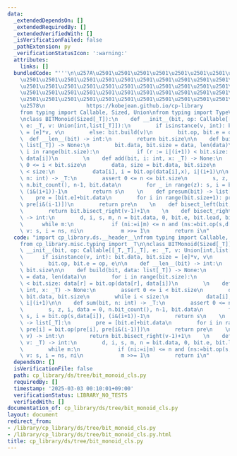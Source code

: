 ```yaml
---
data:
  _extendedDependsOn: []
  _extendedRequiredBy: []
  _extendedVerifiedWith: []
  _isVerificationFailed: false
  _pathExtension: py
  _verificationStatusIcon: ':warning:'
  attributes:
    links: []
  bundledCode: "'''\n\u257A\u2501\u2501\u2501\u2501\u2501\u2501\u2501\u2501\u2501\u2501\
    \u2501\u2501\u2501\u2501\u2501\u2501\u2501\u2501\u2501\u2501\u2501\u2501\u2501\
    \u2501\u2501\u2501\u2501\u2501\u2501\u2501\u2501\u2501\u2501\u2501\u2501\u2501\
    \u2501\u2501\u2501\u2501\u2501\u2501\u2501\u2501\u2501\u2501\u2501\u2501\u2501\
    \u2501\u2501\u2501\u2501\u2501\u2501\u2501\u2501\u2501\u2501\u2501\u2501\u2501\
    \u2578\n             https://kobejean.github.io/cp-library               \n'''\n\
    from typing import Callable, Sized, Union\nfrom typing import TypeVar\n_T = TypeVar('T')\n\
    \nclass BITMonoid(Sized[_T]):\n    def __init__(bit, op: Callable[[_T,_T],_T],\
    \ e: _T, v: Union[int,list[_T]]):\n        if isinstance(v, int): bit.data, bit.size\
    \ = [e]*v, v\n        else: bit.build(v)\n        bit.op, bit.e = op, e\n\n  \
    \  def __len__(bit) -> int:\n        return bit.size\n\n    def build(bit, data:\
    \ list[_T]) -> None:\n        bit.data, bit.size = data, len(data)\n        for\
    \ i in range(bit.size):\n            if (r := i|(i+1)) < bit.size: data[r] = bit.op(data[r],\
    \ data[i])\n        \n    def add(bit, i: int, x: _T) -> None:\n        assert\
    \ 0 <= i < bit.size\n        data, size = bit.data, bit.size\n        while i\
    \ < size:\n            data[i], i = bit.op(data[i],x), i|(i+1)\n\n    def sum(bit,\
    \ n: int) -> _T:\n        assert 0 <= n <= bit.size\n        s, z, i, data = 0,\
    \ n.bit_count(), n-1, bit.data\n        for _ in range(z): s, i = bit.op(s,data[i]),\
    \ (i&(i+1))-1\n        return s\n    \n    def presum(bit) -> list[_T]:\n    \
    \    pre = [bit.e]+bit.data\n        for i in range(bit.size+1): pre[i] = bit.op(pre[i],\
    \ pre[i&(i-1)])\n        return pre\n    \n    def bisect_left(bit, v) -> int:\n\
    \        return bit.bisect_right(v-1)+1\n    \n    def bisect_right(bit, v: _T)\
    \ -> int:\n        d, i, s, m, n = bit.data, 0, bit.e, bit.lead, bit.size\n  \
    \      while m:\n            if (ni:=i|m) <= n and (ns:=bit.op(s,d[ni-1])) <=\
    \ v: s, i = ns, ni\n            m >>= 1\n        return i\n"
  code: "import cp_library.ds.__header__\nfrom typing import Callable, Sized, Union\n\
    from cp_library.misc.typing import _T\n\nclass BITMonoid(Sized[_T]):\n    def\
    \ __init__(bit, op: Callable[[_T,_T],_T], e: _T, v: Union[int,list[_T]]):\n  \
    \      if isinstance(v, int): bit.data, bit.size = [e]*v, v\n        else: bit.build(v)\n\
    \        bit.op, bit.e = op, e\n\n    def __len__(bit) -> int:\n        return\
    \ bit.size\n\n    def build(bit, data: list[_T]) -> None:\n        bit.data, bit.size\
    \ = data, len(data)\n        for i in range(bit.size):\n            if (r := i|(i+1))\
    \ < bit.size: data[r] = bit.op(data[r], data[i])\n        \n    def add(bit, i:\
    \ int, x: _T) -> None:\n        assert 0 <= i < bit.size\n        data, size =\
    \ bit.data, bit.size\n        while i < size:\n            data[i], i = bit.op(data[i],x),\
    \ i|(i+1)\n\n    def sum(bit, n: int) -> _T:\n        assert 0 <= n <= bit.size\n\
    \        s, z, i, data = 0, n.bit_count(), n-1, bit.data\n        for _ in range(z):\
    \ s, i = bit.op(s,data[i]), (i&(i+1))-1\n        return s\n    \n    def presum(bit)\
    \ -> list[_T]:\n        pre = [bit.e]+bit.data\n        for i in range(bit.size+1):\
    \ pre[i] = bit.op(pre[i], pre[i&(i-1)])\n        return pre\n    \n    def bisect_left(bit,\
    \ v) -> int:\n        return bit.bisect_right(v-1)+1\n    \n    def bisect_right(bit,\
    \ v: _T) -> int:\n        d, i, s, m, n = bit.data, 0, bit.e, bit.lead, bit.size\n\
    \        while m:\n            if (ni:=i|m) <= n and (ns:=bit.op(s,d[ni-1])) <=\
    \ v: s, i = ns, ni\n            m >>= 1\n        return i\n"
  dependsOn: []
  isVerificationFile: false
  path: cp_library/ds/tree/bit_monoid_cls.py
  requiredBy: []
  timestamp: '2025-03-03 00:10:01+09:00'
  verificationStatus: LIBRARY_NO_TESTS
  verifiedWith: []
documentation_of: cp_library/ds/tree/bit_monoid_cls.py
layout: document
redirect_from:
- /library/cp_library/ds/tree/bit_monoid_cls.py
- /library/cp_library/ds/tree/bit_monoid_cls.py.html
title: cp_library/ds/tree/bit_monoid_cls.py
---
```

